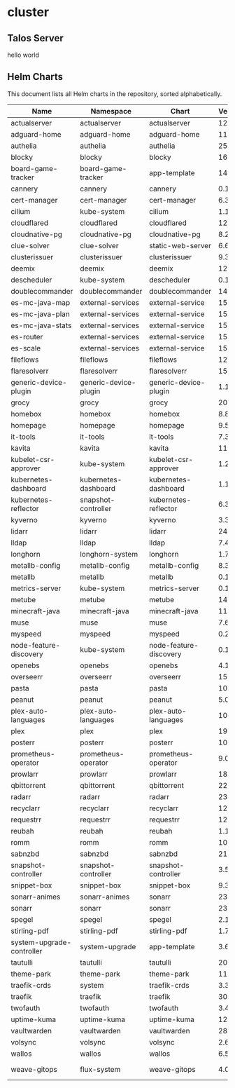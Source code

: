 # cluster

## Talos Server

hello world

<!-- CHARTS_START -->

## Helm Charts

This document lists all Helm charts in the repository, sorted alphabetically.

| Name   | Namespace    | Chart     | Version  | Repository |
|--------|--------------|-----------|----------|------------|
| actualserver | actualserver | actualserver | 12.10.1  | truecharts |
| adguard-home | adguard-home | adguard-home | 11.3.1   | truecharts |
| authelia | authelia     | authelia  | 25.6.1   | truecharts |
| blocky | blocky       | blocky    | 16.7.1   | truecharts |
| board-game-tracker | board-game-tracker | app-template | 14.3.2   | truecharts |
| cannery | cannery      | cannery   | 0.1.1    | truecharts |
| cert-manager | cert-manager | cert-manager | 6.3.1    | truecharts |
| cilium | kube-system  | cilium    | 1.16.5   | cilium     |
| cloudflared | cloudflared  | cloudflared | 12.9.1   | truecharts |
| cloudnative-pg | cloudnative-pg | cloudnative-pg | 8.2.0    | truecharts |
| clue-solver | clue-solver  | static-web-server | 6.6.2    | truecharts |
| clusterissuer | clusterissuer | clusterissuer | 9.3.1    | truecharts |
| deemix | deemix       | deemix    | 12.3.1   | truecharts |
| descheduler | kube-system  | descheduler | 0.1.0    | truecharts |
| doublecommander | doublecommander | doublecommander | 14.3.1   | truecharts |
| es-mc-java-map | external-services | external-service | 15.4.1   | truecharts |
| es-mc-java-plan | external-services | external-service | 15.4.1   | truecharts |
| es-mc-java-stats | external-services | external-service | 15.4.1   | truecharts |
| es-router | external-services | external-service | 15.4.1   | truecharts |
| es-scale | external-services | external-service | 15.4.1   | truecharts |
| fileflows | fileflows    | fileflows | 12.10.1  | truecharts |
| flaresolverr | flaresolverr | flaresolverr | 15.3.1   | truecharts |
| generic-device-plugin | generic-device-plugin | generic-device-plugin | 1.1.1    | truecharts |
| grocy  | grocy        | grocy     | 20.4.1   | truecharts |
| homebox | homebox      | homebox   | 8.8.1    | truecharts |
| homepage | homepage     | homepage  | 9.5.2    | truecharts |
| it-tools | it-tools     | it-tools  | 7.3.1    | truecharts |
| kavita | kavita       | kavita    | 11.3.1   | truecharts |
| kubelet-csr-approver | kube-system  | kubelet-csr-approver | 1.2.1    | truecharts |
| kubernetes-dashboard | kubernetes-dashboard | kubernetes-dashboard | 1.11.1   | truecharts |
| kubernetes-reflector | snapshot-controller | kubernetes-reflector | 6.3.1    | truecharts |
| kyverno | kyverno      | kyverno   | 3.3.4    | kyverno    |
| lidarr | lidarr       | lidarr    | 24.5.1   | truecharts |
| lldap  | lldap        | lldap     | 7.4.1    | truecharts |
| longhorn | longhorn-system | longhorn  | 1.7.2    | longhorn   |
| metallb-config | metallb-config | metallb-config | 8.3.1    | truecharts |
| metallb | metallb      | metallb   | 0.14.9   | metallb    |
| metrics-server | kube-system  | metrics-server | 0.1.0    | truecharts |
| metube | metube       | metube    | 14.8.1   | truecharts |
| minecraft-java | minecraft-java | minecraft-java | 11.14.0  | truecharts |
| muse   | muse         | muse      | 7.6.1    | truecharts |
| myspeed | myspeed      | myspeed   | 0.2.1    | truecharts |
| node-feature-discovery | kube-system  | node-feature-discovery | 0.1.0    | truecharts |
| openebs | openebs      | openebs   | 4.1.1    | openebs    |
| overseerr | overseerr    | overseerr | 15.3.1   | truecharts |
| pasta  | pasta        | pasta     | 10.3.1   | truecharts |
| peanut | peanut       | peanut    | 5.0.1    | truecharts |
| plex-auto-languages | plex-auto-languages | plex-auto-languages | 10.3.1   | truecharts |
| plex   | plex         | plex      | 19.4.2   | truecharts |
| posterr | posterr      | posterr   | 10.3.1   | truecharts |
| prometheus-operator | prometheus-operator | prometheus-operator | 9.0.1    | truecharts |
| prowlarr | prowlarr     | prowlarr  | 18.11.1  | truecharts |
| qbittorrent | qbittorrent  | qbittorrent | 22.2.2   | truecharts |
| radarr | radarr       | radarr    | 23.14.1  | truecharts |
| recyclarr | recyclarr    | recyclarr | 12.6.1   | truecharts |
| requestrr | requestrr    | requestrr | 12.3.1   | truecharts |
| reubah | reubah       | reubah    | 1.1.1    | truecharts |
| romm   | romm         | romm      | 10.14.1  | truecharts |
| sabnzbd | sabnzbd      | sabnzbd   | 21.4.1   | truecharts |
| snapshot-controller | snapshot-controller | snapshot-controller | 3.5.1    | truecharts |
| snippet-box | snippet-box  | snippet-box | 9.3.1    | truecharts |
| sonarr-animes | sonarr-animes | sonarr    | 23.4.2   | truecharts |
| sonarr | sonarr       | sonarr    | 23.4.2   | truecharts |
| spegel | spegel       | spegel    | 2.1.2    | truecharts |
| stirling-pdf | stirling-pdf | stirling-pdf | 1.7.1    | truecharts |
| system-upgrade-controller | system-upgrade | app-template | 3.6.0    | bjw-s      |
| tautulli | tautulli     | tautulli  | 20.4.1   | truecharts |
| theme-park | theme-park   | theme-park | 11.5.1   | truecharts |
| traefik-crds | system       | traefik-crds | 3.3.1    | truecharts |
| traefik | traefik      | traefik   | 30.1.2   | truecharts |
| twofauth | twofauth     | twofauth  | 3.4.1    | truecharts |
| uptime-kuma | uptime-kuma  | uptime-kuma | 12.3.1   | truecharts |
| vaultwarden | vaultwarden  | vaultwarden | 28.5.1   | truecharts |
| volsync | volsync      | volsync   | 2.6.2    | truecharts |
| wallos | wallos       | wallos    | 6.5.1    | truecharts |
| weave-gitops | flux-system  | weave-gitops | 4.0.36   | weave-gitops |

<!-- CHARTS_END -->

